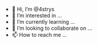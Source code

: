 - 👋 Hi, I’m @4strys
- 👀 I’m interested in ...
- 🌱 I’m currently learning ...
- 💞️ I’m looking to collaborate on ...
- 📫 How to reach me ...
<!---
4strys/4strys is a ✨ special ✨ repository because its `README.md` (this file) appears on your GitHub profile.
You can click the Preview link to take a look at your changes.
--->

